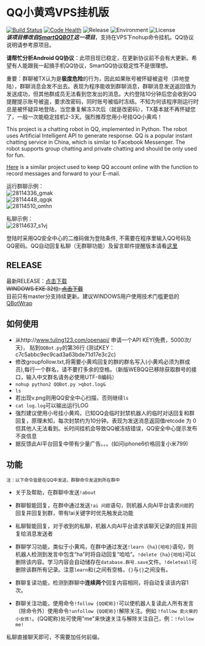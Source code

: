 QQ小黄鸡VPS挂机版
=========  
[![Build Status](https://travis-ci.org/zeruniverse/QQRobot.svg?branch=master)](https://travis-ci.org/zeruniverse/QQRobot)
[![Code Health](https://landscape.io/github/zeruniverse/QQRobot/master/landscape.svg?style=flat)](https://landscape.io/github/zeruniverse/QQRobot/master)
![Release](https://img.shields.io/github/release/zeruniverse/QQRobot.svg) 
![Environment](https://img.shields.io/badge/python-2.6%2C%202.7-blue.svg) 
![License](https://img.shields.io/github/license/zeruniverse/QQRobot.svg)  
***该项目修改自[SmartQQBOT](https://github.com/Yinzo/SmartQQBot)这一项目***，支持在VPS下nohup命令挂机。QQ协议说明请参考原项目。  
  
**请帮忙分析Android QQ协议**：此项目现已稳定，在更新协议前不会有大更新。希望有人能跟我一起搞手机QQ协议，SmartQQ协议稳定性不是很理想。  
  
重要：群聊被TX认为是**极度危险**的行为，因此如果账号被怀疑被盗号（异地登陆），群聊消息会发不出去。表现为程序能收到群聊消息，群聊消息发送返回值为发送成功，但其他群成员无法看到您发出的消息。大约登陆10分钟后您会收到QQ提醒提示账号被盗，要求改密码，同时账号被临时冻结。不知为何该程序刚运行时总是被怀疑异地登陆，当您重复解冻3次后（就是改密码），TX基本就不再怀疑您了，一般一次能稳定挂机2-3天。强烈推荐您用小号挂QQ小黄鸡！   
   
This project is a chatting robot in QQ, implemented in Python. The robot uses Artificial Intelligent API to generate response. QQ is a popular instant chatting service in China, which is similar to Facebook Messenger. The robot supports group chatting and private chatting and should be only used for fun.   
  
[Here](https://github.com/zeruniverse/QQParking) is a similar project used to keep QQ account online with the function to record messages and forward to your E-mail. 
  
运行群聊示例：  
![28114336_gmak](https://cloud.githubusercontent.com/assets/4648756/9000724/cee72600-3700-11e5-8980-f30a2a922cf0.png)  
![28114448_qgqk](https://cloud.githubusercontent.com/assets/4648756/9000731/d9a1140c-3700-11e5-8321-d3c05e00fade.png)  
![28114510_omhn](https://cloud.githubusercontent.com/assets/4648756/9000735/dd5ea1ae-3700-11e5-839c-19eb0fd0aab0.png)  
  
私聊示例：  
![28114637_s1vj](https://cloud.githubusercontent.com/assets/4648756/9000741/e7d5ebe2-3700-11e5-8859-d55a6cee04e9.png)  
  
  
登陆时采用QQ安全中心的二维码做为登陆条件, 不需要在程序里输入QQ号码及QQ密码。QQ自动回复私聊（无群聊功能）及留言邮件提醒版本请看[这里](https://github.com/zeruniverse/QQParking)    
   
## RELEASE  
最新RELEASE：[点击下载](https://github.com/zeruniverse/QQRobot/releases/latest)  
~~WINDOWS EXE 32位: [点击下载](https://github.com/zeruniverse/QQRobot/releases/tag/w1.3)~~  
目前只有master分支持续更新。建议WINDOWS用户使用技术门槛更低的[QBotWrap](https://github.com/zeruniverse/QBotWebWrap)  
  
## 如何使用  
+ 从http://www.tuling123.com/openapi/ 申请一个API KEY(免费，5000次/天)， 贴到```QQBot.py```的第36行 (测试KEY：c7c5abbc9ec9cad3a63bde71d17e3c2c)  
+ 修改groupfollow.txt,将需要小黄鸡回复的群的群名写入(小黄鸡必须为群成员),每行一个群名，请不要打多余的空格。（新版WEBQQ已移除获取群号的接口，输入中文群名请务必使用UTF-8编码）  
+ ```nohup python2 QQBot.py >qbot.log&```
+ ```ls```
+ 若出现v.png则用QQ安全中心扫描，否则继续```ls```  
+ ```cat log.log```可以输出运行LOG  
+ 强烈建议使用小号挂小黄鸡，已知QQ会临时封禁机器人的临时对话回复和群回复，原理未知，每次封禁约为10分钟。表现为发送消息返回值retcode 为 0 但其他人无法看到。长时间挂机会导致QQ被冻结错误，QQ安全中心提示发布不良信息  
+ 据反馈此AI平台回复中带有少量广告。。。(如问iphone6价格回复小米799)  
  
  
## 功能
<small>注：以下命令皆是在QQ中发送，群聊命令发送到所在群中</small>  

+ 关于及帮助，在群聊中发送```!about```

+ 群聊智能回复，在群中通过发送```!ai 问题```语句，则机器人向AI平台请求```问题```的回复并回复到群，带有!ai关键字时优先触发此功能

+ 私聊智能回复，对于收到的私聊，机器人向AI平台请求该聊天记录的回复并回复给消息发送者

+ 群聊学习功能，类似于小黄鸡，在群中通过发送```!learn {ha}{哈哈}```语句，则机器人检测到发言中包含“ha”时将自动回复“哈哈”。```!delete {ha}{哈哈}```可以删除该内容。学习内容会自动储存在```database.群号.save```文件。```!deleteall```可删除该群所有记录。注意`learn`和`{`之间有空格，`{}`与`{}`之间没有。  

+ 群聊复读功能，检测到群聊中**连续两个**回复内容相同，将自动复读该内容1次。

+ 群聊关注功能，使用命令```!follow {QQ昵称}!```可以使机器人复读此人所有发言（除命令外）使用命令```!unfollow {QQ昵称}!```解除关注。例如 ```!follow 卖火柴的小女孩!```。{QQ昵称}处可使用"me"来快速关注与解除关注自己，例：```!follow me!```
  
私聊直接聊天即可，不需要加任何前缀。
